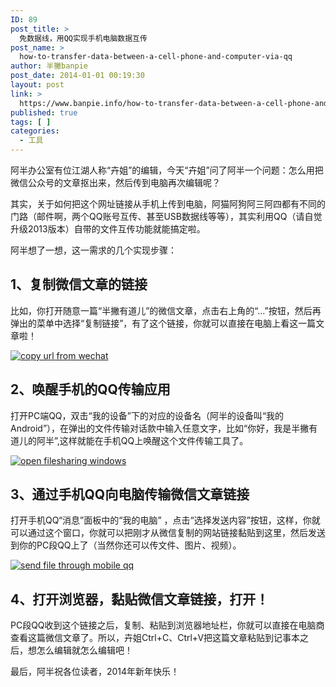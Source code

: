 ```yaml
---
ID: 89
post_title: >
  免数据线，用QQ实现手机电脑数据互传
post_name: >
  how-to-transfer-data-between-a-cell-phone-and-computer-via-qq
author: 半撇banpie
post_date: 2014-01-01 00:19:30
layout: post
link: >
  https://www.banpie.info/how-to-transfer-data-between-a-cell-phone-and-computer-via-qq/
published: true
tags: [ ]
categories:
  - 工具
---
```

阿半办公室有位江湖人称“卉姐”的编辑，今天“卉姐”问了阿半一个问题：怎么用把微信公众号的文章抠出来，然后传到电脑再次编辑呢？

其实，关于如何把这个网址链接从手机上传到电脑，阿猫阿狗阿三阿四都有不同的门路（邮件啊，两个QQ账号互传、甚至USB数据线等等），其实利用QQ（请自觉升级2013版本）自带的文件互传功能就能搞定啦。

阿半想了一想，这一需求的几个实现步骤：

## 1、复制微信文章的链接

比如，你打开随意一篇“半撇有道儿”的微信文章，点击右上角的“…”按钮，然后再弹出的菜单中选择“复制链接”，有了这个链接，你就可以直接在电脑上看这一篇文章啦！

[![copy url from wechat][1]][1]

## 2、唤醒手机的QQ传输应用

打开PC端QQ，双击“我的设备”下的对应的设备名（阿半的设备叫“我的Android”），在弹出的文件传输对话款中输入任意文字，比如“你好，我是半撇有道儿的阿半”,这样就能在手机QQ上唤醒这个文件传输工具了。

[![open filesharing windows][2]][2]

## 3、通过手机QQ向电脑传输微信文章链接

打开手机QQ“消息”面板中的“我的电脑” ，点击“选择发送内容”按钮，这样，你就可以通过这个窗口，你就可以把刚才从微信复制的网站链接黏贴到这里，然后发送到你的PC段QQ上了（当然你还可以传文件、图片、视频）。

[![send file through mobile qq][3]][3]

## 4、打开浏览器，黏贴微信文章链接，打开！

PC段QQ收到这个链接之后，复制、粘贴到浏览器地址栏，你就可以直接在电脑商查看这篇微信文章了。所以，卉姐Ctrl+C、Ctrl+V把这篇文章粘贴到记事本之后，想怎么编辑就怎么编辑吧！

最后，阿半祝各位读者，2014年新年快乐！

 [1]: http://www.banpie.info/wp-content/uploads/2018/11/copy-url-from-wechat.png
 [2]: http://7arnhx.com1.z0.glb.clouddn.com/wp-content/uploads/2013/12/open-filesharing-windows.jpg
 [3]: http://7arnhx.com1.z0.glb.clouddn.com/wp-content/uploads/2014/01/send-file-through-mobile-qq.png
<!--stackedit_data:
eyJoaXN0b3J5IjpbLTkxODM0NjA3XX0=
-->
